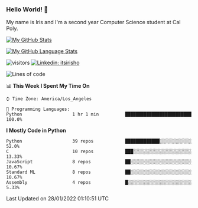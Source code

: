 ### Hello World! 👋

My name is Iris and I'm a second year Computer Science student at Cal Poly. 


[![My GitHub Stats](https://github-readme-stats.vercel.app/api?username=sleepyStick&show_icons=true&&count_private=true&include_all_commits=true&theme=buefy)]()

[![My GitHub Language Stats](https://github-readme-stats.vercel.app/api/top-langs/?username=sleepyStick&langs_count=5&theme=buefy)]()

![visitors](https://visitor-badge.glitch.me/badge?page_id=sleepyStick.sleepyStick)
[![Linkedin: itsirisho](https://img.shields.io/badge/-itsirisho-informational?style=flat-square&logo=Linkedin&logoColor=white&link=https://www.linkedin.com/in/itsirisho/)](https://www.linkedin.com/in/itsirisho/)

<!--START_SECTION:waka-->
![Lines of code](https://img.shields.io/badge/From%20Hello%20World%20I%27ve%20Written-13%20Million%20lines%20of%20code-blue)

📊 **This Week I Spent My Time On** 

```text
⌚︎ Time Zone: America/Los_Angeles

💬 Programming Languages: 
Python                   1 hr 1 min          █████████████████████████   100.0%

```

**I Mostly Code in Python** 

```text
Python                   39 repos            █████████████░░░░░░░░░░░░   52.0% 
C                        10 repos            ███░░░░░░░░░░░░░░░░░░░░░░   13.33% 
JavaScript               8 repos             ██░░░░░░░░░░░░░░░░░░░░░░░   10.67% 
Standard ML              8 repos             ██░░░░░░░░░░░░░░░░░░░░░░░   10.67% 
Assembly                 4 repos             █░░░░░░░░░░░░░░░░░░░░░░░░   5.33%

```



 Last Updated on 28/01/2022 01:10:51 UTC
<!--END_SECTION:waka-->

<!--
**konanyuta/konanyuta** is a ✨ _special_ ✨ repository because its `README.md` (this file) appears on your GitHub profile.

Here are some ideas to get you started:

- 🔭 I’m currently working on ...
- 🌱 I’m currently learning ...
- 👯 I’m looking to collaborate on ...
- 🤔 I’m looking for help with ...
- 💬 Ask me about ...
- 📫 How to reach me: ...
- 😄 Pronouns: ...
- ⚡ Fun fact: ...
-->

